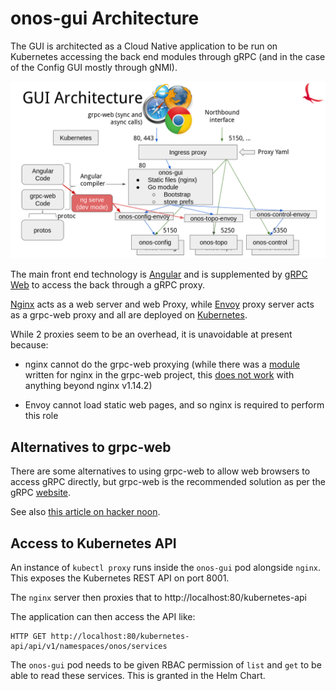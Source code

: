 # onos-gui Architecture
The GUI is architected as a Cloud Native application to be run on Kubernetes
accessing the back end modules through gRPC (and in the case of the Config GUI
mostly through gNMI).

![onos-gui deployment](images/onos-gui-deployment.png)

The main front end technology is [Angular](https://angular.io) and is
supplemented by [gRPC Web](https://github.com/grpc/grpc-web) to access the back
through a gRPC proxy.

[Nginx](https://nginx.org/) acts as a web server and web Proxy, while
[Envoy](https://www.envoyproxy.io/) proxy server acts as a grpc-web proxy and
all are deployed on [Kubernetes](https://kubernetes.io/).

While 2 proxies seem to be an overhead, it is unavoidable at present because:

* nginx cannot do the grpc-web proxying (while there was a
[module](https://github.com/grpc/grpc-web/tree/master/net/grpc/gateway/nginx) written for
nginx in the grpc-web project, this [does not work](https://github.com/grpc/grpc-web/issues/372#issuecomment-438045235)
with anything beyond nginx v1.14.2)

* Envoy cannot load static web pages, and so nginx is required to perform this role

## Alternatives to grpc-web
There are some alternatives to using grpc-web to allow web browsers to access
gRPC directly, but grpc-web is the recommended solution as per the gRPC [website](https://grpc.io/docs/tutorials/basic/web/).

See also [this article on hacker noon](https://hackernoon.com/interface-grpc-with-web-using-grpc-web-and-envoy-possibly-the-best-way-forward-3ae9671af67).

## Access to Kubernetes API
An instance of `kubectl proxy` runs inside the `onos-gui` pod alongside `nginx`.
This exposes the Kubernetes REST API on port 8001.

The `nginx` server then proxies that to http://localhost:80/kubernetes-api

The application can then access the API like:
```
HTTP GET http://localhost:80/kubernetes-api/api/v1/namespaces/onos/services
```

The `onos-gui` pod needs to be given RBAC permission of `list` and `get` to be able
to read these services. This is granted in the Helm Chart. 
